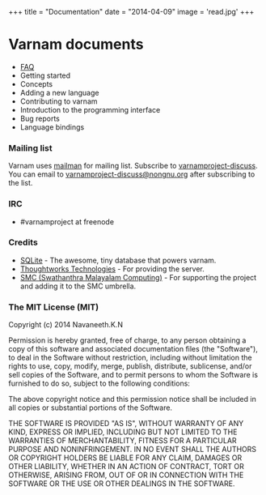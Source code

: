 
+++
title = "Documentation"
date = "2014-04-09"
image = 'read.jpg'
+++
# Varnam documents

* [FAQ](../post/faq)
* Getting started
* Concepts
* Adding a new language
* Contributing to varnam
* Introduction to the programming interface
* Bug reports
* Language bindings

### Mailing list

Varnam uses [mailman](http://www.list.org/) for mailing list. Subscribe to [varnamproject-discuss](https://lists.nongnu.org/mailman/listinfo/varnamproject-discuss). You can email to varnamproject-discuss@nongnu.org after subscribing to the list.
### IRC

* #varnamproject at freenode

### Credits

* [SQLite](http://sqlite.org/) - The awesome, tiny database that powers varnam.
* [Thoughtworks Technologies](http://www.thoughtworks.com/) - For providing the server.
* [SMC (Swathanthra Malayalam Computing)](http://smc.org.in/) - For supporting the project and adding it to the SMC umbrella.

### The MIT License (MIT)

Copyright (c) 2014 Navaneeth.K.N

Permission is hereby granted, free of charge, to any person obtaining a copy of this software and associated documentation files (the "Software"), to deal in the Software without restriction, including without limitation the rights to use, copy, modify, merge, publish, distribute, sublicense, and/or sell copies of the Software, and to permit persons to whom the Software is furnished to do so, subject to the following conditions:

The above copyright notice and this permission notice shall be included in all copies or substantial portions of the Software.

THE SOFTWARE IS PROVIDED "AS IS", WITHOUT WARRANTY OF ANY KIND, EXPRESS OR IMPLIED, INCLUDING BUT NOT LIMITED TO THE WARRANTIES OF MERCHANTABILITY, FITNESS FOR A PARTICULAR PURPOSE AND NONINFRINGEMENT. IN NO EVENT SHALL THE AUTHORS OR COPYRIGHT HOLDERS BE LIABLE FOR ANY CLAIM, DAMAGES OR OTHER LIABILITY, WHETHER IN AN ACTION OF CONTRACT, TORT OR OTHERWISE, ARISING FROM, OUT OF OR IN CONNECTION WITH THE SOFTWARE OR THE USE OR OTHER DEALINGS IN THE SOFTWARE.